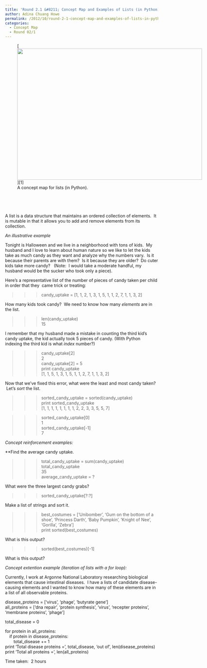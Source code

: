 ```yaml
---
title: 'Round 2.1 &#8211; Concept Map and Examples of Lists (in Python)'
author: Adina Chuang Howe
permalink: /2012/10/round-2-1-concept-map-and-examples-of-lists-in-python/
categories:
  - Concept Map
  - Round 02/1
---
```

<figure id="attachment_844" style="width: 608px;" class="wp-caption aligncenter">[<img class=" wp-image-844 " title="List-cm" src="http://teaching.software-carpentry.org/wp-content/uploads/2012/10/Screen-Shot-2012-10-31-at-9.22.21-AM.png" alt="" width="608" height="432" />][1]<figcaption class="wp-caption-text">A concept map for lists (in Python).</figcaption></figure> 
&nbsp;

&nbsp;

A list is a data structure that maintains an ordered collection of elements.  It is mutable in that it allows you to add and remove elements from its collection.

*An illustrative example*

Tonight is Halloween and we live in a neighborhood with tons of kids.  My husband and I love to learn about human nature so we like to let the kids take as much candy as they want and analyze why the numbers vary.  Is it because their parents are with them?  Is it because they are older?  Do cuter kids take more candy?   (Note:  I would take a moderate handful, my husband would be the sucker who took only a piece).

Here&#8217;s a representative list of the number of pieces of candy taken per child in order that they  came trick or treating:

>>> candy_uptake = [1, 1, 2, 1, 3, 1, 5, 1, 1, 2, 7, 1, 1, 3, 2]

How many kids took candy?  We need to know how many *elements* are in the list.

>>> len(candy_uptake)  
15

I remember that my husband made a mistake in counting the third kid&#8217;s candy uptake, the kid actually took 5 pieces of candy. (With Python indexing the third kid is what *index* number?)

>>> candy_uptake[2]  
2  
>>> candy_uptake[2] = 5  
>>> print candy_uptake  
[1, 1, 5, 1, 3, 1, 5, 1, 1, 2, 7, 1, 1, 3, 2]

Now that we&#8217;ve fixed this error, what were the least and most candy taken?  Let&#8217;s *sort* the list.

>>> sorted\_candy\_uptake = sorted(candy_uptake)  
>>> print sorted\_candy\_uptake  
[1, 1, 1, 1, 1, 1, 1, 1, 2, 2, 3, 3, 5, 5, 7]

>>> sorted\_candy\_uptake[0]  
1  
>>> sorted\_candy\_uptake[-1]  
7

*Concept reinforcement examples:*

**Find the average candy uptake.

>>> total\_candy\_uptake = sum(candy_uptake)  
>>> total\_candy\_uptake  
35  
>>> average\_candy\_uptake = ?

What were the three largest candy grabs?

>>> sorted\_candy\_uptake[?:?]

Make a list of strings and sort it.

>>> best_costumes = [&#8216;Unibomber&#8217;, &#8216;Gum on the bottom of a shoe&#8217;, &#8216;Princess Darth&#8217;, &#8216;Baby Pumpkin&#8217;, &#8216;Knight of Nee&#8217;, &#8216;Gorilla&#8217;, &#8216;Zebra&#8217;]  
>>> print sorted(best_costumes)

What is this output?

>>> sorted(best_costumes)[-1]

What is this output?

*Concept extention example (iteration of lists with a for loop):*

Currently, I work at Argonne National Laboratory researching biological elements that cause intestinal diseases.  I have a lists of candidate disease-causing elements and I wanted to know how many of these elements are in a list of all observable proteins.

disease_proteins = [&#8216;virus&#8217;, &#8216;phage&#8217;, &#8216;butyrate gene&#8217;]  
all_proteins = [&#8216;dna repair&#8217;, &#8216;protein synthesis&#8217;, &#8216;virus&#8217;, &#8216;recepter proteins&#8217;, &#8216;membrane proteins&#8217;, &#8216;phage&#8217;]

total_disease = 0

for protein in all_proteins:  
&emsp;if protein in disease_proteins:  
&emsp;&emsp;total_disease += 1  
print &#8216;Total disease proteins =&#8217;, total\_disease, &#8216;out of&#8217;, len(disease\_proteins)  
print &#8216;Total all proteins =&#8217;, len(all_proteins)

Time taken:  2 hours

 [1]: http://teaching.software-carpentry.org/wp-content/uploads/2012/10/Screen-Shot-2012-10-31-at-9.22.21-AM.png
